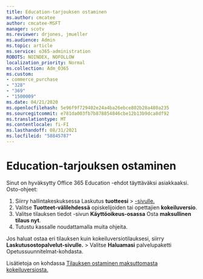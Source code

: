 ```yaml
---
title: Education-tarjouksen ostaminen
ms.author: cmcatee
author: cmcatee-MSFT
manager: scotv
ms.reviewer: drjones, jmueller
ms.audience: Admin
ms.topic: article
ms.service: o365-administration
ROBOTS: NOINDEX, NOFOLLOW
localization_priority: Normal
ms.collection: Adm_O365
ms.custom:
- commerce_purchase
- "328"
- "369"
- "1500009"
ms.date: 04/21/2020
ms.openlocfilehash: 5e96f9f729402e24a4ba26ebce802b28a480a235
ms.sourcegitcommit: e781da003fb7b878854846cbe12b13b9dca8df92
ms.translationtype: MT
ms.contentlocale: fi-FI
ms.lasthandoff: 08/31/2021
ms.locfileid: "58845787"
---
```

# <a name="how-to-purchase-an-education-offer"></a>Education-tarjouksen ostaminen

Sinut on hyväksytty Office 365 Education -ehdot täyttäväksi asiakkaaksi. Osto-ohjeet:
  
1. Siirry hallintakeskuksessa Laskutus **tuotteesi** \> [-sivulle.](https://go.microsoft.com/fwlink/p/?linkid=842054)
2. Valitse **Tuotteet-välilehdessä** opiskelijoiden tai opettajien **kokeiluversio**.
3. Valitse tilauksen tiedot -sivun **Käyttöoikeus-osassa** Osta **maksullinen tilaus nyt**.
4. Tutustu kassalle noudattamalla muita ohjeita.

Jos haluat ostaa eri tilauksen kuin kokeiluversiotilauksesi, siirry **Laskutusostopalvelut-sivulle.** \> [](https://go.microsoft.com/fwlink/p/?linkid=868433) Valitse **Haluamasi** palvelupaketti Opetussuunnitelmat-kohdasta.

Lisätietoja on kohdassa [Tilauksen ostaminen maksuttomasta kokeiluversiosta.](https://docs.microsoft.com/microsoft-365/commerce/try-or-buy-microsoft-365#buy-a-subscription-from-your-free-trial)